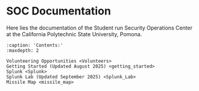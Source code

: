 # SOC Documentation

Here lies the documentation of the Student run Security Operations Center at the California Polytechnic State University, Pomona.

```{toctree}   
:caption: 'Contents:'
:maxdepth: 2

Volunteering Opportunities <Volunteers>
Getting Started (Updated August 2025) <getting_started>
Splunk <Splunk>
Splunk Lab (Updated September 2025) <Splunk_Lab>
Missile Map <missile_map>
```